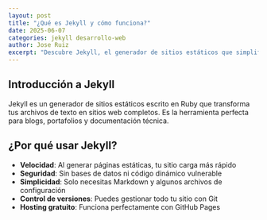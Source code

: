 ```yaml
---
layout: post
title: "¿Qué es Jekyll y cómo funciona?"
date: 2025-06-07 
categories: jekyll desarrollo-web
author: Jose Ruiz 
excerpt: "Descubre Jekyll, el generador de sitios estáticos que simplifica la creación de blogs y páginas web sin necesidad de bases de datos."
---
```


## Introducción a Jekyll

Jekyll es un generador de sitios estáticos escrito en Ruby que transforma tus archivos de texto en sitios web completos. Es la herramienta perfecta para blogs, portafolios y documentación técnica.

## ¿Por qué usar Jekyll?

- **Velocidad**: Al generar páginas estáticas, tu sitio carga más rápido
- **Seguridad**: Sin bases de datos ni código dinámico vulnerable
- **Simplicidad**: Solo necesitas Markdown y algunos archivos de configuración
- **Control de versiones**: Puedes gestionar todo tu sitio con Git
- **Hosting gratuito**: Funciona perfectamente con GitHub Pages
